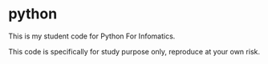 # python

This is my student code for Python For Infomatics.

This code is specifically for study purpose only, reproduce at your own risk. 

